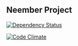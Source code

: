 ## Neember Project

[![Dependency Status](https://gemnasium.com/Neember/neemberproject.svg)](https://gemnasium.com/Neember/neemberproject)

[![Code Climate](https://codeclimate.com/github/Neember/neemberproject/badges/gpa.svg)](https://codeclimate.com/github/Neember/neemberproject)
